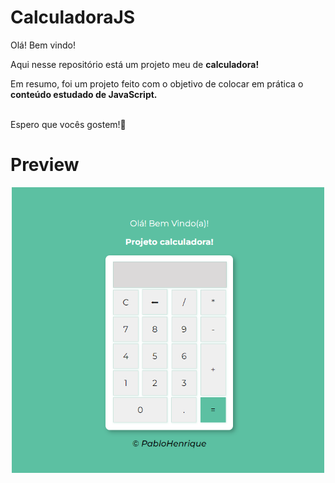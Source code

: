 # CalculadoraJS

Olá! Bem vindo!

Aqui nesse repositório está um projeto meu de <strong>calculadora!</strong><br>

Em resumo, foi um projeto feito com o objetivo de colocar em prática o <strong>conteúdo estudado de JavaScript.</strong><br>
<br>

Espero que vocês gostem!🤗

# Preview
<p align="center">
  <img width="500px" src="/calculadora.png">
</p>
